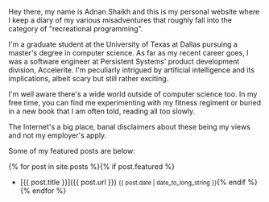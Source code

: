 Hey there, my name is Adnan Shaikh and this is my personal website where I keep
a diary of my various misadventures that roughly fall into the category of
"recreational programming".  

I'm a graduate student at the University of Texas at Dallas pursuing a master's
degree in computer science. As far as my recent career goes, I was a software
engineer at Persistent Systems' product development division, Accelerite. I'm
peculiarly intrigued by artificial intelligence and its implications, albeit
scary but still rather exciting.  

I'm well aware there's a wide world outside of computer science too. In my free
time, you can find me experimenting with my fitness regiment or buried in a new
book that I am often told, reading all too slowly.  

The Internet's a big place, banal disclaimers about these being my views and
not my employer's apply.

Some of my featured posts are below:

{% for post in site.posts %}{% if post.featured %}
- [{{ post.title }}]({{ post.url }}) <small>{{ post.date | date_to_long_string }}</small>{% endif %} {% endfor %}

